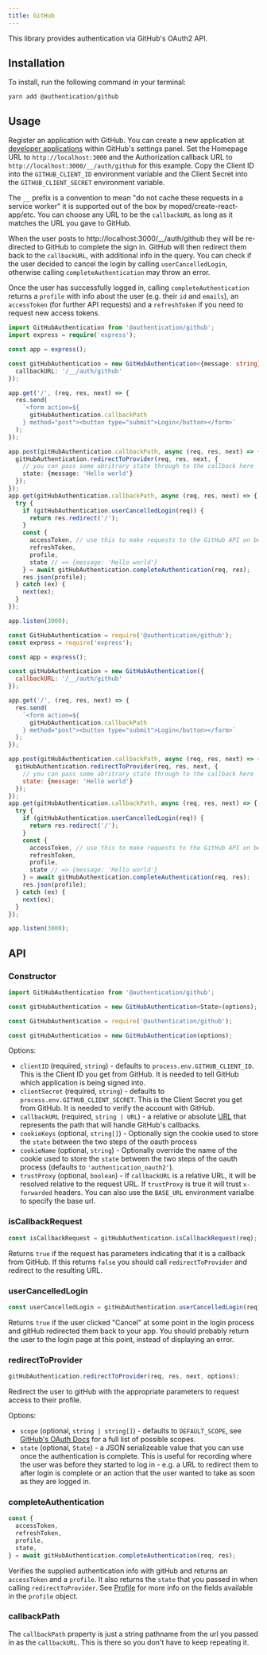 ```yaml
---
title: GitHub
---
```


This library provides authentication via GitHub's OAuth2 API.

## Installation

To install, run the following command in your terminal:

```
yarn add @authentication/github
```

## Usage

Register an application with GitHub. You can create a new application at [developer applications](https://github.com/settings/applications/new) within GitHub's settings panel. Set the Homepage URL to `http://localhost:3000` and the Authorization callback URL to `http://localhost:3000/__/auth/github` for this example. Copy the Client ID into the `GITHUB_CLIENT_ID` environment variable and the Client Secret into the `GITHUB_CLIENT_SECRET` environment variable.

The `__` prefix is a convention to mean "do not cache these requests in a
service worker" it is supported out of the box by moped/create-react-app/etc.
You can choose any URL to be the `callbackURL` as long as it matches the URL you
gave to GitHub.

When the user posts to http://localhost:3000/__/auth/github they will be
re-directed to GitHub to complete the sign in. GitHub will then redirect them
back to the `callbackURL`, with additional info in the query. You can check if
the user decided to cancel the login by calling `userCancelledLogin`, otherwise
calling `completeAuthentication` may throw an error.

Once the user has successfully logged in, calling `completeAuthentication`
returns a `profile` with info about the user (e.g. their `id` and `emails`), an
`accessToken` (for further API requests) and a `refreshToken` if you need to
request new access tokens.

```typescript
import GitHubAuthentication from '@authentication/github';
import express = require('express');

const app = express();

const gitHubAuthentication = new GitHubAuthentication<{message: string}>({
  callbackURL: '/__/auth/github'
});

app.get('/', (req, res, next) => {
  res.send(
    `<form action=${
      gitHubAuthentication.callbackPath
    } method="post"><button type="submit">Login</button></form>`
  );
});

app.post(gitHubAuthentication.callbackPath, async (req, res, next) => {
  gitHubAuthentication.redirectToProvider(req, res, next, {
    // you can pass some abritrary state through to the callback here
    state: {message: 'Hello world'}
  });
});
app.get(gitHubAuthentication.callbackPath, async (req, res, next) => {
  try {
    if (gitHubAuthentication.userCancelledLogin(req)) {
      return res.redirect('/');
    }
    const {
      accessToken, // use this to make requests to the GitHub API on behalf of the user
      refreshToken,
      profile,
      state // => {message: 'Hello world'}
    } = await gitHubAuthentication.completeAuthentication(req, res);
    res.json(profile);
  } catch (ex) {
    next(ex);
  }
});

app.listen(3000);
```

```javascript
const GitHubAuthentication = require('@authentication/github');
const express = require('express');

const app = express();

const gitHubAuthentication = new GitHubAuthentication({
  callbackURL: '/__/auth/github'
});

app.get('/', (req, res, next) => {
  res.send(
    `<form action=${
      gitHubAuthentication.callbackPath
    } method="post"><button type="submit">Login</button></form>`
  );
});

app.post(gitHubAuthentication.callbackPath, async (req, res, next) => {
  gitHubAuthentication.redirectToProvider(req, res, next, {
    // you can pass some abritrary state through to the callback here
    state: {message: 'Hello world'}
  });
});
app.get(gitHubAuthentication.callbackPath, async (req, res, next) => {
  try {
    if (gitHubAuthentication.userCancelledLogin(req)) {
      return res.redirect('/');
    }
    const {
      accessToken, // use this to make requests to the GitHub API on behalf of the user
      refreshToken,
      profile,
      state // => {message: 'Hello world'}
    } = await gitHubAuthentication.completeAuthentication(req, res);
    res.json(profile);
  } catch (ex) {
    next(ex);
  }
});

app.listen(3000);
```

## API

### Constructor

```typescript
import GitHubAuthentication from '@authentication/github';

const gitHubAuthentication = new GitHubAuthentication<State>(options);
```

```javascript
const GitHubAuthentication = require('@authentication/github');

const gitHubAuthentication = new GitHubAuthentication(options);
```

Options:

* `clientID` (required, `string`) - defaults to `process.env.GITHUB_CLIENT_ID`. This is the Client ID you get from GitHub. It is needed to tell GitHub which application is being signed into.
* `clientSecret` (required, `string`) - defaults to `process.env.GITHUB_CLIENT_SECRET`. This is the Client Secret you get from GitHub. It is needed to verify the account with GitHub.
* `callbackURL` (required, `string | URL`) - a relative or absolute [URL](https://nodejs.org/api/url.html#url_class_url) that represents the path that will handle GitHub's callbacks.
* `cookieKeys` (optional, `string[]`) - Optionally sign the cookie used to store the `state` between the two steps of the oauth process
* `cookieName` (optional, `string`) - Optionally override the name of the cookie used to store the `state` between the two steps of the oauth process (defaults to `'authentication_oauth2'`).
* `trustProxy` (optional, `boolean`) - If `callbackURL` is a relative URL, it will be resolved relative to the request URL. If `trustProxy` is true it will trust `x-forwarded` headers. You can also use the `BASE_URL` environment varialbe to specify the base url.

### isCallbackRequest

```js
const isCallbackRequest = gitHubAuthentication.isCallbackRequest(req);
```

Returns `true` if the request has parameters indicating that it is a callback
from GitHub. If this returns `false` you should call `redirectToProvider` and
redirect to the resulting URL.

### userCancelledLogin

```js
const userCancelledLogin = gitHubAuthentication.userCancelledLogin(req);
```

Returns `true` if the user clicked "Cancel" at some point in the login process
and gitHub redirected them back to your app. You should probably return the user
to the login page at this point, instead of displaying an error.

### redirectToProvider

```js
gitHubAuthentication.redirectToProvider(req, res, next, options);
```

Redirect the user to gitHub with the appropriate parameters to request access to their profile.

Options:

* `scope` (optional, `string | string[]`) - defaults to `DEFAULT_SCOPE`, see [GitHub's OAuth Docs](https://developer.github.com/apps/building-oauth-apps/scopes-for-oauth-apps/) for a full list of possible scopes.
* `state` (optional, `State`) - a JSON serializeable value that you can use once the authentication is complete. This is useful for recording where the user was before they started to log in - e.g. a URL to redirect them to after login is complete or an action that the user wanted to take as soon as they are logged in.

### completeAuthentication

```js
const {
  accessToken,
  refreshToken,
  profile,
  state,
} = await gitHubAuthentication.completeAuthentication(req, res);
```

Verifies the supplied authentication info with gitHub and returns an
`accessToken` and a `profile`. It also returns the `state` that you passed in
when calling `redirectToProvider`. See [Profile](./profile.md) for more info on the fields available in the `profile` object.

### callbackPath

The `callbackPath` property is just a string pathname from the url you passed in as the `callbackURL`. This is there so you don't have to keep repeating it.
